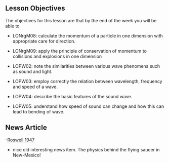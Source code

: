 ## Lesson Objectives

The objectives for this lesson are that by the end of the week you will be able to

* LONrgM08: calculate the momentum of a particle in one dimension with appropriate care for direction.

* LONrgM09: apply the principle of conservation of momentum to collisions and explosions in one dimension

* LOPW02: note the similarities between various wave phenomena such as sound and light.

* LOPW03: employ correctly the relation between wavelength, frequency and speed of a wave.

* LOPW04: describe the basic features of the sound wave.

* LOPW05: understand how speed of sound can change and how this can lead to bending of wave.


## News Article

-<a href="http://www.angelfire.com/indie/anna_jones1/daily_record.html" target="_blank">Roswell 1947</a>
 * nice old interesting news item. The physics behind the flying saucer in New-Mexico!